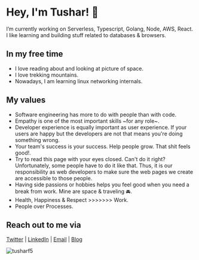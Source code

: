# Hey, I'm Tushar! 👋

I’m currently working on Serverless, Typescript, Golang, Node, AWS, React. I like learning and building stuff related to databases & browsers.

## In my free time

- I love reading about and looking at picture of space.
- I love trekking mountains.
- Nowadays, I am learning linux networking internals.

## My values

- Software engineering has more to do with people than with code.
- Empathy is one of the most important skills ~for any role~.
- Developer experience is equally important as user experience. If your users are happy but the developers are not that means you're doing something wrong.
- Your team's success is your success. Help people grow. That shit feels good!.
- Try to read this page with your eyes closed. Can't do it right? Unfortunately, some people have to do it like that. Thus, it is our responsibility as web developers to make sure the web pages we create are accessible to those people.
- Having side passions or hobbies helps you feel good when you need a break from work. Mine are space & traveling 🚘.
- Health, Happiness & Respect >>>>>>> Work.
- People over Processes.

## Reach out to me via

[Twitter](https://twitter.com/tusharf5) | [LinkedIn](https://linkedin.com/in/tusharf5) | [Email](mailto:ts17995@gmail.com?subject=[GitHub]) | [Blog](https://tusharsharma.dev)

<img src="https://komarev.com/ghpvc/?username=tusharf5" alt="tusharf5" />

